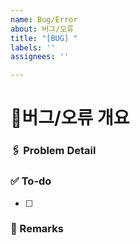 ```yaml
---
name: Bug/Error
about: 버그/오류
title: "[BUG] "
labels: ''
assignees: ''

---
```


# 🐞버그/오류 개요

### 🖇️ Problem Detail

### ✅ To-do
- [ ]

### 📝 Remarks
